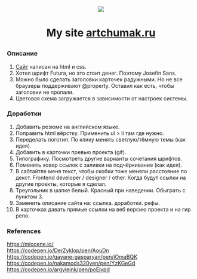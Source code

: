 <p align="center"><img src="https://img.icons8.com/emoji/100/000000/dog-face.png"/></p>  

# <p align="center">My site <a href="https://artchumak.ru">artchumak.ru</a></p>



### Описание
1. [Сайт](https://artchumak.ru) написан на html и css.
2. Хотел шрифт Futura, но это стоит денег. Поэтому Josefin Sans.
3. Можно было сделать заголовки карточек радужными. Но не все браузеры поддерживают @property. Оставил как есть, чтобы заголовки не пропали.
4. Цветовая схема загружается в зависимости от настроек системы.
### Доработки
1. Добавить резюме на английском языке.
2. Поправить html вёрстку. Применить ul > li там где нужно.
3. Переделать логотип. По клику менять светлую/тёмную темы (как идея).
4. Добавить в карточки превью проекта (gif).
5. Типографику. Посмотреть другие варианты сочетания шрифтов.
6. Поменять ховер ссылок с заливки на подчёркивание (как идея).
7. В сабтайтле меня текст, чтобы скобки тоже меняли расстояние по декст. Frontend developer / designer / other. Когда будут ссылки на другие проекты, которые я сделал.
8. Треугольник в шапке белый. Красный при наведении. Обыграть с пунктом 3.
9. Заменить описание сайта на: ссылка. доработки. рефы.
10. В карточках давать прямые ссылки на веб версию проекта и на гир репо. 


### References
https://miocene.io/  
https://codepen.io/DerZyklop/pen/AouDn  
https://codepen.io/gayane-gasparyan/pen/jOmaBQK  
https://codepen.io/nakamods320yen/pen/YzKGeGd  
https://codepen.io/argyleink/pen/poEjvpd
